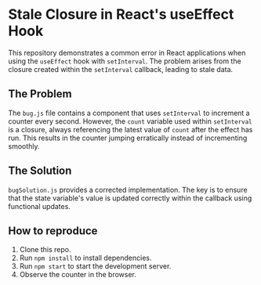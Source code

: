 # Stale Closure in React's useEffect Hook

This repository demonstrates a common error in React applications when using the `useEffect` hook with `setInterval`.  The problem arises from the closure created within the `setInterval` callback, leading to stale data.

## The Problem

The `bug.js` file contains a component that uses `setInterval` to increment a counter every second.  However, the `count` variable used within `setInterval` is a closure, always referencing the latest value of `count` after the effect has run. This results in the counter jumping erratically instead of incrementing smoothly. 

## The Solution

`bugSolution.js` provides a corrected implementation. The key is to ensure that the state variable's value is updated correctly within the callback using functional updates.

## How to reproduce

1. Clone this repo.
2. Run `npm install` to install dependencies.
3. Run `npm start` to start the development server.
4. Observe the counter in the browser.